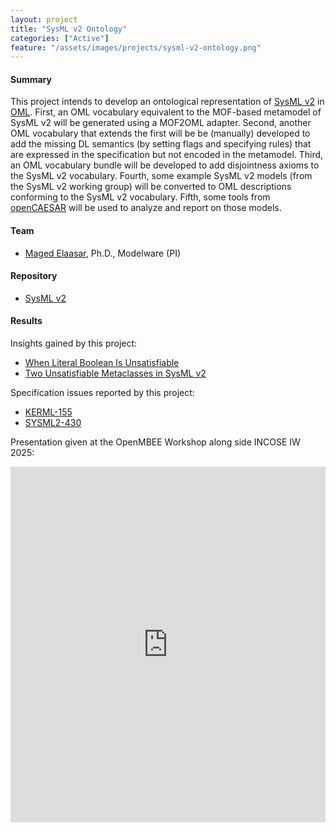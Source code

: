 ```yaml
---
layout: project
title: "SysML v2 Ontology"
categories: ["Active"]
feature: "/assets/images/projects/sysml-v2-ontology.png"
---
```


#### Summary

This project intends to develop an ontological representation of [SysML v2](https://www.omg.org/spec/SysML/20230201/SysML.xmi) in [OML](http://www.opencaesar.io/oml/). First, an OML vocabulary equivalent to the MOF-based metamodel of SysML v2 will be generated using a MOF2OML adapter. Second, another OML vocabulary that extends the first will be be (manually) developed to add the missing DL semantics (by setting flags and specifying rules) that are expressed in the specification but not encoded in the metamodel. Third, an OML vocabulary bundle will be developed to add disjointness axioms to the SysML v2 vocabulary. Fourth, some example SysML v2 models (from the SysML v2 working group) will be converted to OML descriptions conforming to the SysML v2 vocabulary. Fifth, some tools from [openCAESAR](https://www.opencaesar.io/) will be used to analyze and report on those models.

#### Team

- [Maged Elaasar](/maged-elaasar.html), Ph.D., Modelware (PI)

#### Repository

- [SysML v2](https://github.com/opencaesar/sandbox/tree/master/sysml2)

#### Results

Insights gained by this project:

- [When Literal Boolean Is Unsatisfiable](/blog/2023/08/27/When-Literal-Boolean-Is-Unsatisfiable.html)
- [Two Unsatisfiable Metaclasses in SysML v2](/blog/2023/09/02/Two-Unsatisfiable-Metaclasses-In-SysML-v2.html)

Specification issues reported by this project:

- [KERML-155](https://issues.omg.org/issues/KERML-155)
- [SYSML2-430](https://issues.omg.org/issues/SYSML2-430)

Presentation given at the OpenMBEE Workshop along side INCOSE IW 2025:

<style>
.responsive-wrap iframe{ max-width: 100%;}
</style>
<div class="responsive-wrap">
<!-- this is the embed code provided by Google -->
  <iframe src="https://docs.google.com/presentation/d/1lAV_u5BefHnMDrQ3AOeieg6z9DiMxl_gFlPoaCMZrmM/edit?usp=sharing" frameborder="0" width="960" height="569" allowfullscreen="true" mozallowfullscreen="true" webkitallowfullscreen="true"></iframe>
<!-- Google embed ends -->
</div>
